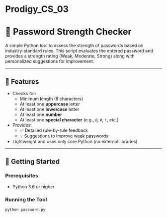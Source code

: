 # Prodigy_CS_03
# 🔐 Password Strength Checker

A simple Python tool to assess the strength of passwords based on industry-standard rules. This script evaluates the entered password and provides a strength rating (Weak, Moderate, Strong) along with personalized suggestions for improvement.

---

## 📌 Features

- Checks for:
  - Minimum length (8 characters)
  - At least one **uppercase** letter
  - At least one **lowercase** letter
  - At least one **number**
  - At least one **special character** (e.g., `@`, `#`, `!`, etc.)
- Provides:
  - ✅ Detailed rule-by-rule feedback
  - 💡 Suggestions to improve weak passwords
- Lightweight and uses only core Python (no external libraries)

---

## 🚀 Getting Started

### Prerequisites
- Python 3.6 or higher

### Running the Tool

```bash
python password.py
